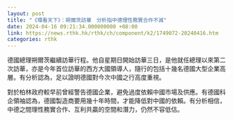 ```yaml
---
layout: post
title: "《環看天下》：朔爾茨訪華　分析指中德理性務實合作不減"
date: 2024-04-16 09:21:34.000000000 +08:00
link: https://news.rthk.hk/rthk/ch/component/k2/1749072-20240416.htm
categories: rthk
---
```


德國總理朔爾茨繼續訪華行程。他自星期日開始訪華三日，是他就任總理以來第二次訪華，亦是今年首位訪華的西方大國領導人，隨行的包括十幾名德國大型企業高層。有分析認為，足以證明德國對今次中國之行高度重視。

對於柏林政府較早前曾經警告德國企業，避免過度依賴中國市場及供應。有德國科企領袖認為，德國製造商要用幾十年時間，才能降低對中國的依賴。有分析相信，中德之間理性務實合作、互利共贏的空間和潛力，仍然不容低估。

